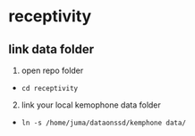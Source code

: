 # receptivity

## link data folder
1. open repo folder
-  `cd receptivity`
2. link your local kemophone data folder
- `ln -s /home/juma/dataonssd/kemphone data/`
